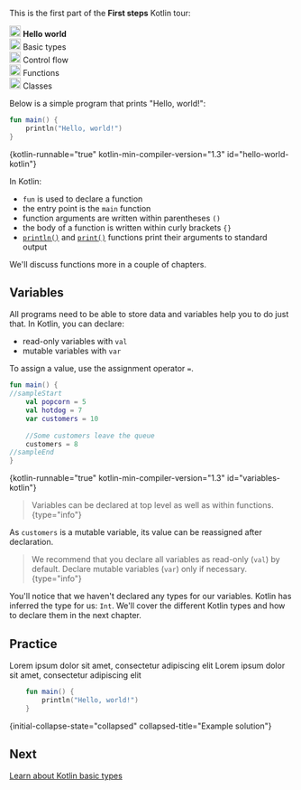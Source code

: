 [//]: # (title: Hello world)

<microformat>
    <p>This is the first part of the <strong>First steps</strong> Kotlin tour:</p>
    <p><img src="icon-1.svg" width="20" alt="First step"/> <strong>Hello world</strong><br/><img src="icon-2-todo.svg" width="20" alt="Second step"/> Basic types<br/><img src="icon-3-todo.svg" width="20" alt="Third step"/> Control flow<br/><img src="icon-4-todo.svg" width="20" alt="Fourth step"/> Functions<br/><img src="icon-5-todo.svg" width="20" alt="Fifth step"/> Classes</p>
</microformat>

Below is a simple program that prints "Hello, world!":

```kotlin
fun main() {
    println("Hello, world!")
}
```
{kotlin-runnable="true" kotlin-min-compiler-version="1.3" id="hello-world-kotlin"}

In Kotlin:
* `fun` is used to declare a function
* the entry point is the `main` function
* function arguments are written within parentheses `()`
* the body of a function is written within curly brackets `{}`
* [`println()`](https://kotlinlang.org/api/latest/jvm/stdlib/kotlin.io/println.html) and [`print()`](https://kotlinlang.org/api/latest/jvm/stdlib/kotlin.io/print.html) functions print their arguments to standard output

We'll discuss functions more in a couple of chapters.

## Variables

All programs need to be able to store data and variables help you to do just that. In Kotlin, you can declare:
* read-only variables with `val`
* mutable variables with `var`

To assign a value, use the assignment operator `=`.

```kotlin
fun main() { 
//sampleStart
    val popcorn = 5
    val hotdog = 7
    var customers = 10
    
    //Some customers leave the queue
    customers = 8
//sampleEnd
}
```
{kotlin-runnable="true" kotlin-min-compiler-version="1.3" id="variables-kotlin"}

> Variables can be declared at top level as well as within functions.
{type="info"}

As `customers` is a mutable variable, its value can be reassigned after declaration.

> We recommend that you declare all variables as read-only (`val`) by default. Declare mutable variables (`var`) only if 
> necessary.
{type="info"}

You'll notice that we haven't declared any types for our variables. Kotlin has inferred the type for us: `Int`. We'll cover
the different Kotlin types and how to declare them in the next chapter.

## Practice

<deflist collapsible="true">
    <def title="Exercise 1">
        Lorem ipsum dolor sit amet, consectetur adipiscing elit
    </def>
</deflist>

<deflist collapsible="true">
    <def title="Hint">
        Lorem ipsum dolor sit amet, consectetur adipiscing elit
    </def>
</deflist>

```kotlin
    fun main() {
        println("Hello, world!")
    }
```
{initial-collapse-state="collapsed" collapsed-title="Example solution"}

## Next
[Learn about Kotlin basic types](kotlin-tour-types.md)
